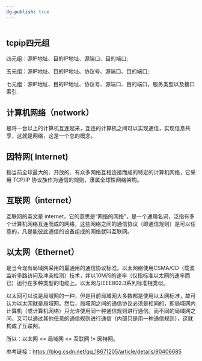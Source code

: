 ```yaml
---
dg-publish: true
---
```

```toc
```

## tcpip四元组
四元组：源IP地址、目的IP地址、源端口、目的端口;

五元组：源IP地址、目的IP地址、协议号、源端口、目的端口;

七元组：源IP地址、目的IP地址、协议号、源端口、目的端口，服务类型以及接口索引.

## 计算机网络（network）
是将一台以上的计算机互连起来，互连的计算机之间可以实现通信，实现信息共享，这就是网络，这是一个总的概念。

## 因特网( Internet)
指当前全球最大的、开放的、有众多网络互相连接而成的特定的计算机网络，它采用 TCP/IP 协议族作为通信的规则，隶属全球性网络架构。

## 互联网（internet）
互联网的英文是 internet，它的意思是“网络的网络”，是一个通用名词，泛指有多个计算机网络互连而成的网络，这些网络之间的通信协议（即通信规则）是可以任意的，凡是能彼此通信的设备组成的网络就叫互联网。

## 以太网（Ethernet）
是当今现有局域网采用的最通用的通信协议标准。以太网络使用CSMA/CD（载波监听多路访问及冲突检测）技术，并以10M/S的速率（仅指标准以太网的速率而已）运行在多种类型的电缆上。以太网与IEEE802.3系列标准相类似。

以太网可以说是局域网的一种，但是目前局域网大多数都是使用以太网标准，故可认为以太网就是局域网。然后，局域网之间的通信协议必须是相同的，即局域网内计算机（或计算机网络）只允许使用同一种通信规则进行通信。而不同的局域网之间，又可以通过其他任意的通信规则进行通信（内部只是用一种通信规则），这就构成了互联网。

所以：以太网 <= 局域网 <= 互联网 != 因特网。

参考链接：https://blog.csdn.net/qq_18671205/article/details/90406685



